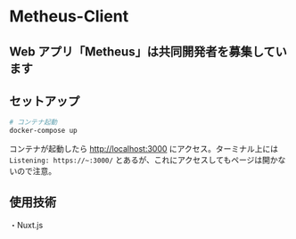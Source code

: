 # Metheus-Client

## Web アプリ「Metheus」は共同開発者を募集しています

## セットアップ

```bash
# コンテナ起動
docker-compose up
```

コンテナが起動したら [http://localhost:3000](http://localhost:3000) にアクセス。ターミナル上には `Listening: https://~:3000/` とあるが、これにアクセスしてもページは開かないので注意。

## 使用技術

・Nuxt.js
